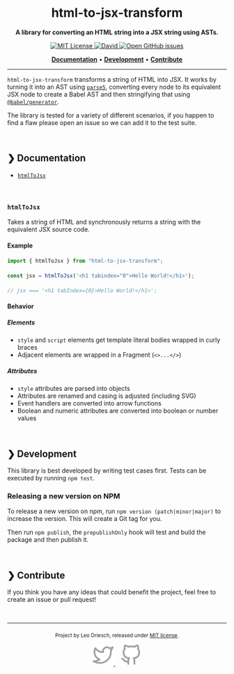 <h1 align="center">html-to-jsx-transform</h1>
<p align="center">
    <strong>A library for converting an HTML string into a JSX string using ASTs.</strong>
</p>
<p align="center">
    <a href="https://github.com/leodr/html-to-jsx-transform/blob/main/LICENSE">
        <img alt="MIT License" src="https://img.shields.io/github/license/leodr/html-to-jsx-transform?color=%23A855F7&labelColor=%2327272A&style=for-the-badge">
    </a>
    <a href="https://www.npmjs.com/package/html-to-jsx-transform">
        <img alt="David" src="https://img.shields.io/npm/v/html-to-jsx-transform?color=%236366F1&labelColor=%2327272A&style=for-the-badge">
    </a>
    <a href="https://github.com/leodr/html-to-jsx-transform/issues">
        <img alt="Open GitHub issues" src="https://img.shields.io/github/issues/leodr/html-to-jsx-transform?color=%2310B981&labelColor=%2327272A&style=for-the-badge">
    </a>
</p>
<p align="center">
    <a href="#-documentation"><b>Documentation</b></a>
    <span>  •  </span>
    <a href="#-development"><b>Development</b></a>
    <span>  •  </span>
    <a href="#-contribute"><b>Contribute</b></a>
</p>

---

`html-to-jsx-transform` transforms a string of HTML into JSX. It works by
turning it into an AST using [`parse5`](https://parse5.js.org/index.html),
converting every node to its equivalent JSX node to create a Babel AST and then
stringifying that using
[`@babel/generator`](https://babeljs.io/docs/en/babel-generator).

The library is tested for a variety of different scenarios, if you happen to
find a flaw please open an issue so we can add it to the test suite.

<br />

## ❯ Documentation

- [`htmlToJsx`](#htmlToJsx)

<br>

### `htmlToJsx`

Takes a string of HTML and synchronously returns a string with the equivalent
JSX source code.

#### Example

```ts
import { htmlToJsx } from "html-to-jsx-transform";

const jsx = htmlToJsx('<h1 tabindex="0">Hello World!</h1>');

// jsx === '<h1 tabIndex={0}>Hello World!</h1>';
```

#### Behavior

##### Elements

- `style` and `script` elements get template literal bodies wrapped in curly
  braces
- Adjacent elements are wrapped in a Fragment (`<>...</>`)

##### Attributes

- `style` attributes are parsed into objects
- Attributes are renamed and casing is adjusted (including SVG)
- Event handlers are converted into arrow functions
- Boolean and numeric attributes are converted into boolean or number values

<br>

## ❯ Development

This library is best developed by writing test cases first. Tests can be
executed by running `npm test`.

### Releasing a new version on NPM

To release a new version on npm, run `npm version (patch|minor|major)` to
increase the version. This will create a Git tag for you.

Then run `npm publish`, the `prepublishOnly` hook will test and build the
package and then publish it.

<br>

## ❯ Contribute

If you think you have any ideas that could benefit the project, feel free to
create an issue or pull request!

<br>

---

<p align="center">
    <sub>
        Project by Leo Driesch, released under <a href="https://github.com/leodr/html-to-jsx-transform/blob/main/LICENSE">MIT license</a>.
    </sub>
</p>
<p align="center">
    <a href="https://twitter.com/leodriesch">
        <img alt="Leo Driesch on Twitter" src="./readme-assets/twitter.svg">
    </a>
    &nbsp;&nbsp;
    <a href="https://github.com/leodr">
        <img alt="Leo Driesch on GitHub" src="./readme-assets/github.svg">
    </a>
</p>
